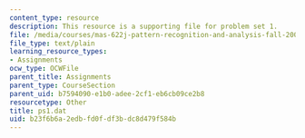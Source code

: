 ```yaml
---
content_type: resource
description: This resource is a supporting file for problem set 1.
file: /media/courses/mas-622j-pattern-recognition-and-analysis-fall-2006/b23f6b6a2edbfd0fdf3bdc8d479f584b_ps1.dat
file_type: text/plain
learning_resource_types:
- Assignments
ocw_type: OCWFile
parent_title: Assignments
parent_type: CourseSection
parent_uid: b7594090-e1b0-adee-2cf1-eb6cb09ce2b8
resourcetype: Other
title: ps1.dat
uid: b23f6b6a-2edb-fd0f-df3b-dc8d479f584b
---
```

